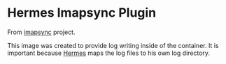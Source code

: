 # Hermes Imapsync Plugin

From [imapsync](https://github.com/imapsync/imapsync) project.

This image was created to provide log writing inside of the container. It is important because [Hermes](https://github.com/LeoMarangoni/hermes) maps the log files to his own log directory.

